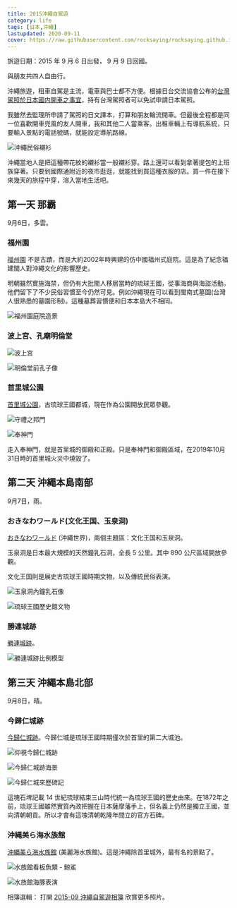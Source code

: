 ```yaml
---
title: 2015沖繩自駕遊
category: life
tags: [日本,沖繩]
lastupdated: 2020-09-11
cover: https://raw.githubusercontent.com/rocksaying/rocksaying.github.io/master/images/2015%E6%B2%96%E7%B9%A9/DSC06252.jpg
---
```


旅遊日期：2015 年 9 月 6 日出發， 9 月 9 日回國。

與朋友共四人自由行。

沖繩旅遊，租車自駕是主流，電車與巴士都不方便。根據日台交流協會公布的[台灣駕照於日本國内開車之事宜](https://www.koryu.or.jp/tw/faq/tabid1185.html)，持有台灣駕照者可以免試申請日本駕照。

我雖然去監理所申請了駕照的日文譯本，打算和朋友輪流開車。但最後全程都是同一位喜歡開車兜風的友人開車，我和其他二人當乘客。出租車輛上有導航系統，只要輸入景點的電話號碼，就能設定導航路線。

<!--more-->

![沖繩民俗襯衫](https://raw.githubusercontent.com/rocksaying/rocksaying.github.io/master/images/2015%E6%B2%96%E7%B9%A9/DSC06611.jpg)

沖繩當地人是把這種帶花紋的襯衫當一般襯衫穿。路上還可以看到拿著提包的上班族穿著。只要到國際通附近的夜市逛逛，就能找到買這種衣服的店。買一件在接下來幾天的旅程中穿，溶入當地生活吧。

## 第一天 那霸

9月6日，多雲。

### 福州園

[福州園](https://www.visitokinawa.jp/itineraries/naha?lang=zh-hant) 不是古蹟，而是大約2002年時興建的仿中國福州式庭院。這是為了紀念福建閩人對沖繩文化的影響歷史。

明朝雖然實施海禁，但仍有大批閩人移居當時的琉球王國，從事海商與海盜活動。他們留下了不少民俗習慣至今仍然可見。例如沖繩現在可以看到閩南式墓園(台灣人很熟悉的墓園形制)。這種墓葬習慣便和日本本島大不相同。

![福州園庭院造景](https://raw.githubusercontent.com/rocksaying/rocksaying.github.io/master/images/2015%E6%B2%96%E7%B9%A9/DSC06230.jpg)

### 波上宮、孔廟明倫堂

![波上宮](https://raw.githubusercontent.com/rocksaying/rocksaying.github.io/master/images/2015%E6%B2%96%E7%B9%A9/DSC06240.jpg)

![明倫堂前孔子像](https://raw.githubusercontent.com/rocksaying/rocksaying.github.io/master/images/2015%E6%B2%96%E7%B9%A9/DSC06246.jpg)

### 首里城公園

[首里城公園](http://oki-park.jp/shurijo/tc/)，古琉球王國都城，現在作為公園開放民眾參觀。

![守禮之邦門](https://raw.githubusercontent.com/rocksaying/rocksaying.github.io/master/images/2015%E6%B2%96%E7%B9%A9/DSC06252.jpg)

![奉神門](https://raw.githubusercontent.com/rocksaying/rocksaying.github.io/master/images/2015%E6%B2%96%E7%B9%A9/DSC06271.jpg)

走入奉神門，就是首里城的御殿和正殿。只是奉神門和御殿區域，在2019年10月31日時的首里城火災中燒毀了。

## 第二天 沖繩本島南部

9月7日，雨。

### おきなわワールド(文化王国、玉泉洞)

[おきなわワールド](https://www.gyokusendo.co.jp/okinawaworld/tc/) (沖繩世界)，兩個主題區：文化王国和玉泉洞。

玉泉洞是日本最大規模的天然鐘乳石洞，全長 5 公里。其中 890 公尺區域開放參觀。

文化王国則是展史古琉球王國時期文物，以及傳統民俗表演。

![玉泉洞內鐘乳石像](https://raw.githubusercontent.com/rocksaying/rocksaying.github.io/master/images/2015%E6%B2%96%E7%B9%A9/DSC06304.jpg)

![琉球王國歷史館文物](https://raw.githubusercontent.com/rocksaying/rocksaying.github.io/master/images/2015%E6%B2%96%E7%B9%A9/DSC06370.jpg)

### 勝連城跡

[勝連城跡](http://katsurenjo.jp/)。

![勝連城跡比例模型](https://raw.githubusercontent.com/rocksaying/rocksaying.github.io/master/images/2015%E6%B2%96%E7%B9%A9/DSC06386.jpg)

## 第三天 沖繩本島北部

9月8日，晴。

### 今歸仁城跡

[今歸仁城跡](https://www.nakijinjoseki-osi.jp/)。今歸仁城是琉球王國時期僅次於首里的第二大城池。

![仰視今歸仁城跡](https://raw.githubusercontent.com/rocksaying/rocksaying.github.io/master/images/2015%E6%B2%96%E7%B9%A9/DSC06473.jpg)

![今歸仁城跡海景](https://raw.githubusercontent.com/rocksaying/rocksaying.github.io/master/images/2015%E6%B2%96%E7%B9%A9/DSC06490.jpg)

![今歸仁城來歷碑記](https://raw.githubusercontent.com/rocksaying/rocksaying.github.io/master/images/2015%E6%B2%96%E7%B9%A9/DSC06503.jpg)

這塊石埤記載 14 世紀琉球結束三山時代統一為琉球王國的歷史由來。在1872年之前，琉球王國雖然實質內政把握在日本薩摩藩手上，但名義上仍然是獨立王國，並向清朝朝貢。所以才會有這塊清朝乾隆年間立的官方石碑。

### 沖縄美ら海水族館

[沖縄美ら海水族館](https://churaumi.okinawa/tc/) (美麗海水族館)。這是沖繩除首里城外，最有名的景點了。

![水族館看板魚類 - 鯨鯊](https://raw.githubusercontent.com/rocksaying/rocksaying.github.io/master/images/2015%E6%B2%96%E7%B9%A9/DSC06555.jpg)

![水族館海豚表演](https://raw.githubusercontent.com/rocksaying/rocksaying.github.io/master/images/2015%E6%B2%96%E7%B9%A9/DSC06575.jpg)

相簿選輯：
打開 [2015-09 沖繩自駕遊相簿](https://photos.app.goo.gl/atCjWeE7HxEbLaKJ7) 欣賞更多照片。
